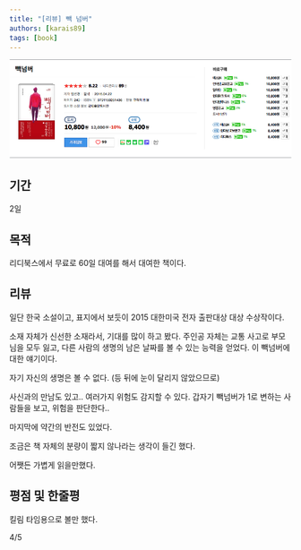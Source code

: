 ```yaml
---
title: "[리뷰] 빽 넘버"
authors: [karais89]
tags: [book]
---
```


![book image](./13.png)

## 기간

2일

## 목적

리디북스에서 무료로 60일 대여를 해서 대여한 책이다.

## 리뷰

일단 한국 소설이고, 표지에서 보듯이 2015 대한미국 전자 출판대상 대상 수상작이다. 

소재 자체가 신선한 소재라서, 기대를 많이 하고 봤다. 주인공 자체는 교통 사고로 부모님을 모두 잃고, 다른 사람의 생명의 남은 날짜를 볼 수 있는 능력을 얻었다. 이 빽넘버에 대한 얘기이다.

자기 자신의 생명은 볼 수 없다. (등 뒤에 눈이 달리지 않았으므로)

사신과의 만남도 있고.. 여러가지 위험도 감지할 수 있다. 갑자기 빽넘버가 1로 변하는 사람들을 보고, 위험을 판단한다..

마지막에 약간의 반전도 있었다.

조금은 책 자체의 분량이 짧지 않나라는 생각이 들긴 했다.

어쨋든 가볍게 읽을만했다.

## 평점 및 한줄평

킬림 타임용으로 볼만 했다.

4/5